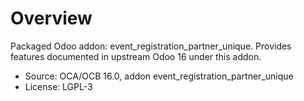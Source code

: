 # Overview

Packaged Odoo addon: event_registration_partner_unique. Provides features documented in upstream Odoo 16 under this addon.

- Source: OCA/OCB 16.0, addon event_registration_partner_unique
- License: LGPL-3
